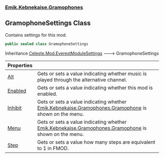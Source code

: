 ### [Emik.Kebnekaise.Gramophones](Emik.Kebnekaise.Gramophones.md 'Emik.Kebnekaise.Gramophones')

## GramophoneSettings Class

Contains settings for this mod.

```csharp
public sealed class GramophoneSettings
```

Inheritance [Celeste.Mod.EverestModuleSettings](https://docs.microsoft.com/en-us/dotnet/api/Celeste.Mod.EverestModuleSettings 'Celeste.Mod.EverestModuleSettings') &#129106; GramophoneSettings

| Properties | |
| :--- | :--- |
| [Alt](GramophoneSettings.Alt.md 'Emik.Kebnekaise.Gramophones.GramophoneSettings.Alt') | Gets or sets a value indicating whether music is played through the alternative channel. |
| [Enabled](GramophoneSettings.Enabled.md 'Emik.Kebnekaise.Gramophones.GramophoneSettings.Enabled') | Gets or sets a value indicating whether this mod is enabled. |
| [Inhibit](GramophoneSettings.Inhibit.md 'Emik.Kebnekaise.Gramophones.GramophoneSettings.Inhibit') | Gets or sets a value indicating whether [Emik.Kebnekaise.Gramophones.Gramophone](https://docs.microsoft.com/en-us/dotnet/api/Emik.Kebnekaise.Gramophones.Gramophone 'Emik.Kebnekaise.Gramophones.Gramophone') is shown on the menu. |
| [Menu](GramophoneSettings.Menu.md 'Emik.Kebnekaise.Gramophones.GramophoneSettings.Menu') | Gets or sets a value indicating whether [Emik.Kebnekaise.Gramophones.Gramophone](https://docs.microsoft.com/en-us/dotnet/api/Emik.Kebnekaise.Gramophones.Gramophone 'Emik.Kebnekaise.Gramophones.Gramophone') is shown on the menu. |
| [Step](GramophoneSettings.Step.md 'Emik.Kebnekaise.Gramophones.GramophoneSettings.Step') | Gets or sets a value how many steps are equivalent to 1 in FMOD. |
